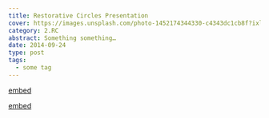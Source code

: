 ```yaml
---
title: Restorative Circles Presentation
cover: https://images.unsplash.com/photo-1452174344330-c4343dc1cb8f?ixlib=rb-0.3.5&s=e6e9cb5447ba3d4a79db1cff1e524f22&auto=format&fit=crop&w=1440&h=900
category: 2.RC
abstract: Something something…
date: 2014-09-24
type: post
tags:
  - some tag
---
```


[embed](https://www.youtube.com/watch?v=n1Uf1IYQ2_Y)

[embed](https://www.youtube.com/watch?v=ngOhj-NhKJo)
